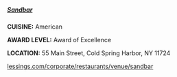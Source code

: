 
<h5><a href="//www.lessings.com/corporate/restaurants/venue/sandbar" target="_blank">Sandbar</a></h5>

**CUISINE:** American

**AWARD LEVEL:** Award of Excellence

**LOCATION:** 55 Main Street, Cold Spring Harbor, NY 11724

<a href="//www.lessings.com/corporate/restaurants/venue/sandbar" target="_blank">lessings.com/corporate/restaurants/venue/sandbar</a>
